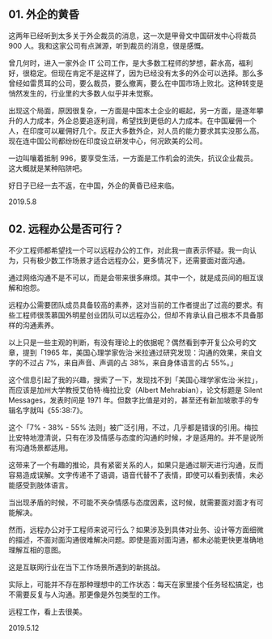 ## 01. 外企的黄昏

这两年已经听到太多关于外企裁员的消息，这一次是甲骨文中国研发中心将裁员 900 人。我和这家公司有点渊源，听到裁员的消息，很是感慨。

曾几何时，进入一家外企 IT 公司工作，是大多数工程师的梦想，薪水高，福利好，很稳定。但现在肯定不是这样了，因为已经没有太多的外企可以选择。那么多曾经如雷贯耳的公司，要么裁员，要么撤离，要么在中国市场上败北。这种转变是悄然发生的，行业里的大多数人似乎并未觉察。

出现这个局面，原因很复杂，一方面是中国本土企业的崛起，另一方面，是逐年攀升的人力成本，外企总要追逐利润，希望找到更低的人力成本。在中国雇佣一个人，在印度可以雇佣好几个。反正大多数外企，对人员的能力要求其实没那么高。现在连中国公司都纷纷在印度设立研发中心，何况欧美的公司。

一边叫嚷着抵制 996，要享受生活，一方面是工作机会的流失，抗议企业裁员。这大概就是某种陷阱吧。

好日子已经一去不返，在中国，外企的黄昏已经来临。

2019.5.8

## 02. 远程办公是否可行？

不少工程师都希望找一个可以远程办公的工作，对此我一直表示怀疑。我一向认为，只有极少数工作场景才适合远程办公，更多情况下，还需要面对面沟通。

通过网络沟通不是不可以，而是会带来很多麻烦。其中一个，就是成员间的相互误解和抱怨。

远程办公需要团队成员具备较高的素养，这对当前的工作者提出了过高的要求。有些工程师很羡慕国外明星创业团队可以远程办公，但却不肯承认自己根本不具备那样的沟通素养。

以上只是一些主观的判断，有没有理论上的依据呢？偶然看到李开复公众号的文章，提到「1965 年，美国心理学家佐治·米拉通过研究发现：沟通的效果，来自文字的不过占 7%，来自声音、声调的占 38%，来自身体语言的占 55%。」

这个信息引起了我的兴趣，搜索了一下，发现找不到「美国心理学家佐治·米拉」，而应该是加州大学教授艾伯特·梅拉比安（Albert Mehrabian），论文标题是 Silent Messages，发表时间是 1971 年。但数字比值是对的，甚至还有新加坡歌手的专辑名字就叫《55:38:7》。

这个「7% - 38% - 55% 法则」被广泛引用，不过，几乎都是错误的引用。梅拉比安特地澄清说，只有在涉及情感与态度的沟通的时候，才是适用的。并不是说所有沟通场景都适用。

这带来了一个有趣的推论，具有紧密关系的人，如果只是通过聊天进行沟通，反而容易造成误解。文字传递不了语调，语音代替不了表情，即使可以看到表情，未必能感受到肢体语言。

当出现矛盾的时候，不可能不夹杂情感与态度因素，这时候，就需要面对面才有可能解决。

然而，远程办公对于工程师来说可行么？如果涉及到具体对业务、设计等方面细微的描述，不面对面沟通很难解决问题。即使是面对面沟通，都未必能更快更准确地理解互相的意图。

这是互联网行业在当下工作场景所遇到的新挑战。

实际上，可能并不存在那种理想中的工作状态：每天在家里接个任务轻松搞定，也不需要反复与人沟通。那更像是外包类型的工作。

远程工作，看上去很美。

2019.5.12